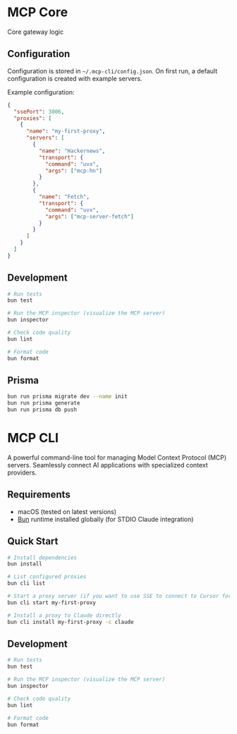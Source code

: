 # MCP Core

Core gateway logic

## Configuration

Configuration is stored in `~/.mcp-cli/config.json`. On first run, a default configuration is created with example servers.

Example configuration:
```json
{
  "ssePort": 3006,
  "proxies": [
    {
      "name": "my-first-proxy",
      "servers": [
        {
          "name": "Hackernews",
          "transport": {
            "command": "uvx",
            "args": ["mcp-hn"]
          }
        },
        {
          "name": "Fetch",
          "transport": {
            "command": "uvx",
            "args": ["mcp-server-fetch"]
          }
        }
      ]
    }
  ]
}
```

## Development

```bash
# Run tests
bun test

# Run the MCP inspector (visualize the MCP server)
bun inspector

# Check code quality
bun lint

# Format code
bun format
```

## Prisma

```bash
bun run prisma migrate dev --name init
bun run prisma generate
bun run prisma db push
```


# MCP CLI

A powerful command-line tool for managing Model Context Protocol (MCP) servers. Seamlessly connect AI applications with specialized context providers.

## Requirements

- macOS (tested on latest versions)
- [Bun](https://bun.sh/) runtime installed globally (for STDIO Claude integration)

## Quick Start

```bash
# Install dependencies
bun install

# List configured proxies
bun cli list

# Start a proxy server (if you want to use SSE to connect to Cursor for example)
bun cli start my-first-proxy

# Install a proxy to Claude directly
bun cli install my-first-proxy -c claude
```

## Development

```bash
# Run tests
bun test

# Run the MCP inspector (visualize the MCP server)
bun inspector

# Check code quality
bun lint

# Format code
bun format
```


